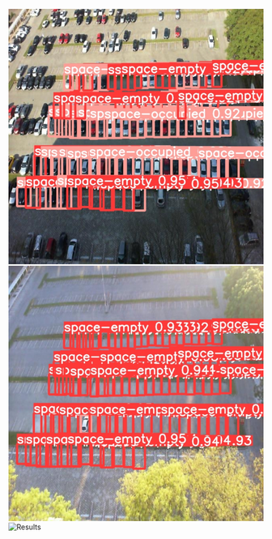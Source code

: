 ![Detection Snip 1](images/parkingspace_snip1.jpg)
![Detection Snip 2](images/parkingspace_snip2.jpg)
![Results](https://github.com/sarthakmishraa/parking_space_detection/blob/main/runs/train/labels.png)
